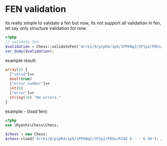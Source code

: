 # FEN validation

its really simple to validate a fen but now, its not support all validation in fen, let say only structure validation for now.

```php
<?php 
// validate fen
$validation = Chess::validateFen('4rrk1/8/p1pR4/1p6/1PPKNq2/3P1p2/PB5n/R2Q4 b - - 6 40');
var_dump($validation);
```

example result:

```php
array(3) {
  ["valid"]=>
  bool(true)
  ["error_number"]=>
  int(0)
  ["error"]=>
  string(10) "No errors."
}
```

example - (load fen):

```php
<?php
use \Ryanhs\Chess\Chess;

$chess = new Chess;
$chess->load('4rrk1/8/p1pR4/1p6/1PPKNq2/3P1p2/PB5n/R2Q4 b - - 6 40'); // this return true | false
```
